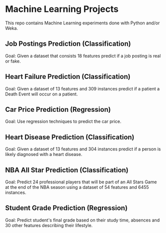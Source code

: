 # Machine Learning Projects

This repo contains Machine Learning experiments done with Python and/or Weka.

## Job Postings Prediction (Classification)

Goal: Given a dataset that consists 18 features predict if a job posting
is real or fake.

## Heart Failure Prediction (Classification)

Goal: Given a dataset of 13 features and 309 instances predict if a patient a Death Event will occur on a patient.

## Car Price Prediction (Regression)

Goal: Use regression techniques to predict the car price.

## Heart Disease Prediction (Classification)

Goal: Given a dataset of 13 features and 304 instances predict if a person is likely diagnosed with a heart disease.

## NBA All Star Prediction (Classification)

Goal: Predict 24 professional players that will be part of an All Stars Game at the end of the NBA season using a dataset of 54 features and 
6455 instances.

## Student Grade Prediction (Regression)

Goal: Predict student's final grade based on their study time, absences and 30 other features describing their lifestyle.
